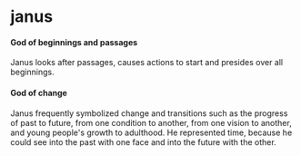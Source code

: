 # janus

#### God of beginnings and passages
Janus looks after passages, causes actions to start and presides over all beginnings.

#### God of change
Janus frequently symbolized change and transitions such as the progress of past to future, from one condition to another, from one vision to another, and young people's growth to adulthood. He represented time, because he could see into the past with one face and into the future with the other.
